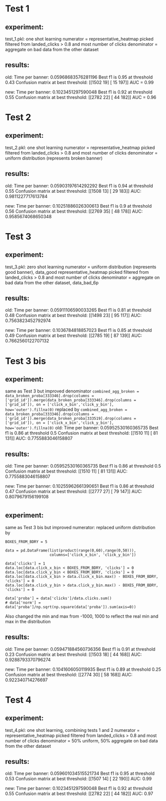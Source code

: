 # Test 1
## experiment:
test_1.pkl: one shot learning
numerator = representative_heatmap picked filtered from landed_clicks > 0.8 and most number of clicks
denominator = aggregate on bad data from the other dataset

## results:
old:
Time per banner:  0.05968683576281196
Best f1 is 0.95 at threshold 0.43
Confusion matrix at best threshold: 
[[1502   19]
 [  15  197]]
 AUC = 0.99

new:
Time per banner:  0.1023451297590048
Best f1 is 0.92 at threshold 0.55
Confusion matrix at best threshold: 
[[2782   22]
 [  44  182]]
 AUC = 0.96

 # Test 2
 ## experiment:
 test_2.pkl: one shot learning
numerator = representative_heatmap picked filtered from landed_clicks > 0.8 and most number of clicks
denominator = uniform distribution (represents broken banner)

 ## results:
 old:
Time per banner:  0.05903197614292292
Best f1 is 0.94 at threshold 0.55
Confusion matrix at best threshold: 
[[1508   13]
 [  29  183]]
AUC:  0.9811227717613784

new: 
Time per banner:  0.10251886026300613
Best f1 is 0.9 at threshold 0.56
Confusion matrix at best threshold: 
[[2769   35]
 [  48  178]]
AUC: 0.9585674068650348

# Test 3
## experiment:
 test_3.pkl: zero shot learning
numerator = uniform distribution (represents good banner), data_good
representative_heatmap picked filtered from landed_clicks > 0.8 and most number of clicks
denominator = aggregate on bad data from the other dataset, data_bad_6p

## results:
old:
Time per banner:  0.05911106590033265
Best f1 is 0.81 at threshold 0.48
Confusion matrix at best threshold: 
[[1498   23]
 [  95  117]]
AUC:  0.7563823452792974

new:
Time per banner:  0.1036784818857023
Best f1 is 0.85 at threshold 0.49
Confusion matrix at best threshold: 
[[2785   19]
 [  87  139]]
AUC: 0.7662560122707132

# Test 3 bis
## experiment:
same as Test 3 but improved denominator 
`combined_agg_broken = data_broken_proba[333346].drop(columns = ['grid_id']).merge(data_broken_proba[333346].drop(columns = ['grid_id']), on = ['click_x_bin','click_y_bin'], how='outer').fillna(0)`
replaced by
`combined_agg_broken = data_broken_proba[333346].drop(columns = ['grid_id']).merge(data_broken_proba[333519].drop(columns = ['grid_id']), on = ['click_x_bin','click_y_bin'], how='outer').fillna(0)`
old:
Time per banner:  0.05952530160365735
Best f1 is 0.86 at threshold 0.5
Confusion matrix at best threshold: 
[[1510   11]
 [  81  131]]
AUC:  0.7755883046158807

## results:
old:
Time per banner:  0.05952530160365735
Best f1 is 0.86 at threshold 0.5
Confusion matrix at best threshold: 
[[1510   11]
 [  81  131]]
AUC:  0.7755883046158807

new:
Time per banner:  0.10255962661390651
Best f1 is 0.86 at threshold 0.47
Confusion matrix at best threshold: 
[[2777   27]
 [  79  147]]
AUC: 0.8079679156199108

#   
## experiment:
same as Test 3 bis but improved numerator: replaced uniform distribution by 
```
BOXES_FROM_BDRY = 5

data = pd.DataFrame(list(product(range(0,60),range(0,50))), 
                    columns=['click_x_bin', 'click_y_bin'])

data['clicks'] = 1
data.loc[data.click_x_bin < BOXES_FROM_BDRY, 'clicks'] = 0
data.loc[data.click_y_bin < BOXES_FROM_BDRY, 'clicks'] = 0
data.loc[data.click_x_bin > data.click_x_bin.max() - BOXES_FROM_BDRY, 'clicks'] = 0
data.loc[data.click_y_bin > data.click_y_bin.max() - BOXES_FROM_BDRY, 'clicks'] = 0

data['proba'] = data['clicks']/data.clicks.sum()
# data['norm'] = data['proba']/np.sqrt(np.square(data['proba']).sum(axis=0))
```
Also changed the min and max from -1000, 1000 to reflect the real min and max in the distribution

## results:
old:
Time per banner:  0.059471884560736356
Best f1 is 0.91 at threshold 0.23
Confusion matrix at best threshold: 
[[1503   18]
 [  44  168]]
AUC:  0.9288793370796274


new:
Time per banner:  0.1041606050119935
Best f1 is 0.89 at threshold 0.25
Confusion matrix at best threshold: 
[[2774   30]
 [  58  168]]
AUC: 0.922340714276697


# Test 4
## experiment:
test_4.pkl: one shot learning, combining tests 1 and 2
numerator = representative_heatmap picked filtered from landed_clicks > 0.8 and most number of clicks
denominator = 50% uniform, 50% aggregate on bad data from the other dataset

## results:
old:
Time per banner:  0.059601034515521734
Best f1 is 0.95 at threshold 0.53
Confusion matrix at best threshold: 
[[1507   14]
 [  22  190]]
AUC: 0.99

new:
Time per banner:  0.1023451297590048
Best f1 is 0.92 at threshold 0.55
Confusion matrix at best threshold: 
[[2782   22]
 [  44  182]]
 AUC: 0.97